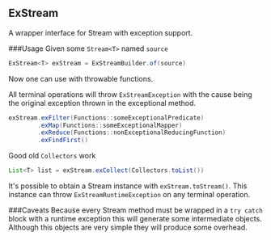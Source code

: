 ## ExStream
A wrapper interface for Stream with exception support.

###Usage
Given some `Stream<T>` named `source`
```java
ExStream<T> exStream = ExStreamBuilder.of(source)
```
Now one can use with throwable functions. 

All terminal operations will throw `ExStreamException` with the cause being the original exception thrown in the exceptional method.
```java
exStream.exFilter(Functions::someExceptionalPredicate)
        .exMap(Functions::someExceptionalMapper)
        .exReduce(Functions::nonExceptionalReducingFunction)
        .exFindFirst()
```

Good old `Collectors` work
````java
List<T> list = exStream.exCollect(Collectors.toList())
````

It's possible to obtain a Stream instance with `exStream.toStream()`. 
This instance can throw `ExStreamRuntimeException` on any terminal operation.

###Caveats
Because every Stream method must be wrapped in a `try catch` block with a runtime exception this will generate
some intermediate objects. Although this objects are very simple they will produce some overhead.